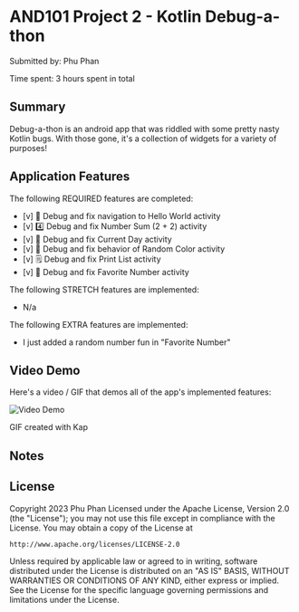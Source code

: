 # AND101 Project 2 - Kotlin Debug-a-thon

Submitted by: Phu Phan

Time spent: 3 hours spent in total

## Summary

Debug-a-thon is an android app that was riddled with some pretty nasty Kotlin bugs.  With those gone, it's a collection of widgets for a variety of purposes!  


## Application Features


The following REQUIRED features are completed:

- [v] 👋 Debug and fix navigation to Hello World activity
- [v] 4️⃣ Debug and fix Number Sum (2 + 2) activity
- [v] 📅 Debug and fix Current Day activity 
- [v] 🌈 Debug and fix behavior of Random Color activity
- [v] 🗒️ Debug and fix Print List activity
- [v] 💯 Debug and fix Favorite Number activity

The following STRETCH features are implemented:

- N/a

The following EXTRA features are implemented:

- I just added a random number fun in "Favorite Number"

## Video Demo

Here's a video / GIF that demos all of the app's implemented features:

<img src='https://submissions.us-east-1.linodeobjects.com/and101/56FtrV48.gif' title='Video Demo' width='' alt='Video Demo' />

GIF created with Kap

<!-- Recommended tools:
- [Kap](https://getkap.co/) for macOS
- [ScreenToGif](https://www.screentogif.com/) for Windows
- [peek](https://github.com/phw/peek) for Linux. -->

## Notes

## License

Copyright 2023 Phu Phan
Licensed under the Apache License, Version 2.0 (the "License");
you may not use this file except in compliance with the License.
You may obtain a copy of the License at

    http://www.apache.org/licenses/LICENSE-2.0

Unless required by applicable law or agreed to in writing, software
distributed under the License is distributed on an "AS IS" BASIS,
WITHOUT WARRANTIES OR CONDITIONS OF ANY KIND, either express or implied.
See the License for the specific language governing permissions and
limitations under the License.
